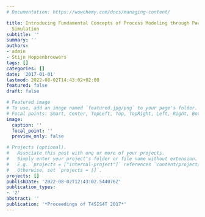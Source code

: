 ```yaml
---
# Documentation: https://wowchemy.com/docs/managing-content/

title: Introducing Fundamental Concepts of Process Modeling through Participatory
  Simulation
subtitle: ''
summary: ''
authors:
- admin
- Stijn Hoppenbrouwers
tags: []
categories: []
date: '2017-01-01'
lastmod: 2022-08-02T14:43:02+02:00
featured: false
draft: false

# Featured image
# To use, add an image named `featured.jpg/png` to your page's folder.
# Focal points: Smart, Center, TopLeft, Top, TopRight, Left, Right, BottomLeft, Bottom, BottomRight.
image:
  caption: ''
  focal_point: ''
  preview_only: false

# Projects (optional).
#   Associate this post with one or more of your projects.
#   Simply enter your project's folder or file name without extension.
#   E.g. `projects = ["internal-project"]` references `content/project/deep-learning/index.md`.
#   Otherwise, set `projects = []`.
projects: []
publishDate: '2022-08-02T12:43:02.544076Z'
publication_types:
- '2'
abstract: ''
publication: '*Proceedings of T4SIS4T 2017*'
---
```

